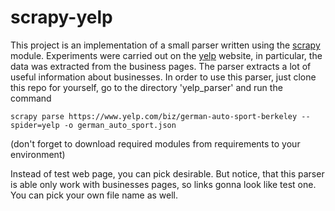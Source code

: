 # scrapy-yelp
  This project is an implementation of a small parser written using the [scrapy](https://docs.scrapy.org/en/latest/index.html) module. Experiments were carried out on the [yelp](https://www.yelp.com/) website, in particular, the data was extracted from the business pages. The parser extracts a lot of useful information about businesses.
  In order to use this parser, just clone this repo for yourself, go to the directory 'yelp_parser' and run the command 
  
`scrapy parse https://www.yelp.com/biz/german-auto-sport-berkeley --spider=yelp -o german_auto_sport.json`

(don't forget to download required modules from requirements to your environment)

Instead of test web page, you can pick desirable. But notice, that this parser is able only work with businesses pages, so links gonna look like test one. You can pick your own file name as well.
